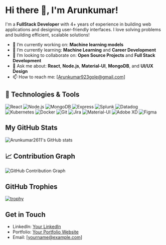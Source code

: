# Hi there 👋, I'm Arunkumar!

I'm a **FullStack Developer** with 4+ years of experience in building web applications and designing user-friendly interfaces. I love solving problems and building efficient, scalable solutions!

- 🔭 I’m currently working on: **Machine learning models**
- 🌱 I’m currently learning: **Machine Learning** and **Career Development**
- 👯 I’m looking to collaborate on: **Open Source Projects** and **Full Stack Development**
- 💬 Ask me about: **React**, **Node.js**, **Material-UI**, **MongoDB**, and **UI/UX Design**
- 📫 How to reach me: [Arunkumar923gole@gmail.com]

## 🚀 Technologies & Tools

![React](https://img.shields.io/badge/React-20232A?style=for-the-badge&logo=react&logoColor=61DAFB)
![Node.js](https://img.shields.io/badge/Node.js-339933?style=for-the-badge&logo=nodedotjs&logoColor=white)
![MongoDB](https://img.shields.io/badge/MongoDB-4EA94B?style=for-the-badge&logo=mongodb&logoColor=white)
![Express](https://img.shields.io/badge/Express.js-404D59?style=for-the-badge)
![Splunk](https://img.shields.io/badge/Splunk-000000?style=for-the-badge&logo=splunk)
![Datadog](https://img.shields.io/badge/Datadog-632CA6?style=for-the-badge&logo=datadog&logoColor=white)
![Kubernetes](https://img.shields.io/badge/Kubernetes-326CE5?style=for-the-badge&logo=kubernetes&logoColor=white)
![Docker](https://img.shields.io/badge/Docker-2496ED?style=for-the-badge&logo=docker&logoColor=white)
![Git](https://img.shields.io/badge/Git-F05032?style=for-the-badge&logo=git&logoColor=white)
![Jira](https://img.shields.io/badge/Jira-0052CC?style=for-the-badge&logo=jira&logoColor=white)
![Material-UI](https://img.shields.io/badge/Material--UI-0081CB?style=for-the-badge&logo=material-ui&logoColor=white)
![Adobe XD](https://img.shields.io/badge/Adobe%20XD-FF61F6?style=for-the-badge&logo=adobe-xd&logoColor=white)
![Figma](https://img.shields.io/badge/Figma-F24E1E?style=for-the-badge&logo=figma&logoColor=white)

## My GitHub Stats

![Arunkumar2611's GitHub stats](https://github-readme-stats.vercel.app/api?username=Arunkumar2611&show_icons=true&count_private=true&include_all_commits=true&theme=radical)

## 📈 Contribution Graph

![GitHub Contribution Graph](https://activity-graph.herokuapp.com/graph?username=Arunkumar2611&theme=dracula)

## GitHub Trophies

[![trophy](https://github-profile-trophy.vercel.app/?username=Arunkumar2611&theme=onedark)](https://github.com/ryo-ma/github-profile-trophy)

## Get in Touch

- LinkedIn: [Your LinkedIn](https://www.linkedin.com/in/yourprofile)
- Portfolio: [Your Portfolio Website](https://yourportfolio.com)
- Email: [yourname@example.com]
